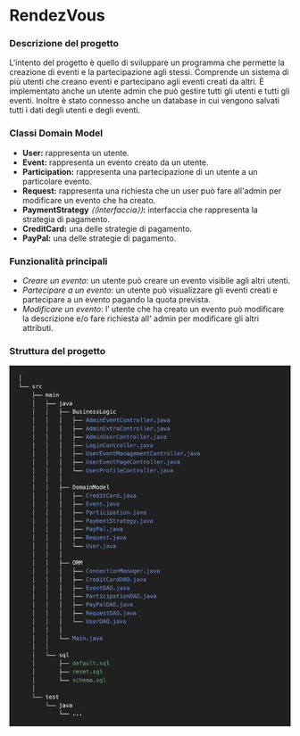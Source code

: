 # RendezVous

### Descrizione del progetto

L'intento del progetto è quello di sviluppare un programma che permette la creazione di eventi e la partecipazione agli stessi. 
Comprende un sistema di più utenti che creano eventi e partecipano agli eventi creati da altri. 
È implementato anche un utente admin che può gestire tutti gli utenti e tutti gli eventi. 
Inoltre è stato connesso anche un database in cui vengono salvati tutti i dati degli utenti e degli eventi.

### Classi Domain Model

- **User:** rappresenta un utente.
- **Event:** rappresenta un evento creato da un utente.
- **Participation:** rappresenta una partecipazione di un utente a un particolare evento.
- **Request:** rappresenta una richiesta che un user può fare all'admin per modificare un evento che ha creato.
- **PaymentStrategy** *⟨⟨interfaccia⟩⟩***:** interfaccia che rappresenta la strategia di pagamento.
- **CreditCard:** una delle strategie di pagamento.
- **PayPal:** una delle strategie di pagamento.

### Funzionalità principali

- *Creare un evento*: un utente può creare un evento visibile agli altri utenti.
- *Partecipare a un evento*: un utente può visualizzare gli eventi creati e partecipare a un evento pagando la quota prevista.
- *Modificare un evento*: lʼ utente che ha creato un evento può modificare la descrizione e/o fare richiesta all' admin per modificare gli altri attributi.


### Struttura del progetto

![Struttura del progetto](../structure/directory_structure_tmp.png)